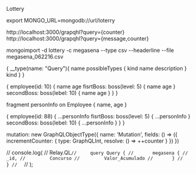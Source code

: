 Lottery

export MONGO_URL=mongodb://url/loterry

http://localhost:3000/grapqhl?query={counter}
http://localhost:3000/grapqhl?query={message,counter}

mongoimport -d lottery -c megasena --type csv --headerline --file megasena_062216.csv

{
  __type(name: "Query"){
    name
    possibleTypes {
      kind
      name
      description
    }
    kind
  }
}

{
  employee(id: 10) {
    name
    age
    fisrtBoss: boss(level: 5) {
      name
      age
    }
    secondBoss: boss(lebel: 10) {
      name
      age
    }
  }
}

fragment personInfo on Employee {
  name,
  age
}

{
  employee(id: 88) {
    ...personInfo
    fisrtBoss: boss(level: 5) {
      ...personInfo
    }
    secondBoss: boss(lebel: 10) {
      ...personInfo
    }
  }
}



mutation: new GraphQLObjectType({
  name: 'Mutation',
  fields: () => ({
    incrementCounter: {
      type: GraphQLInt,
      resolve: () => ++counter
    }
  })
})

// console.log(
//   Relay.QL`
//     query Query {
//       megasena {
//         _id,
//         Concurso
//         Valor_Acumulado
//       }
//     }
//   `
// );
